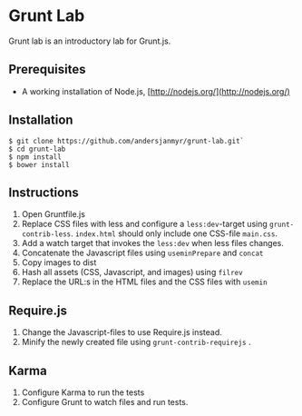 # Grunt Lab

Grunt lab is an introductory lab for Grunt.js.

## Prerequisites

* A working installation of Node.js, [http://nodejs.org/](http://nodejs.org/)

## Installation

```
$ git clone https://github.com/andersjanmyr/grunt-lab.git`
$ cd grunt-lab
$ npm install
$ bower install
```

## Instructions

1. Open Gruntfile.js
2. Replace CSS files with less and configure a `less:dev`-target using `grunt-contrib-less`. `index.html` should only include one CSS-file `main.css`.
3. Add a watch target that invokes the `less:dev` when less files changes.
4. Concatenate the Javascript files using `useminPrepare` and `concat`
5. Copy images to dist
6. Hash all assets (CSS, Javascript, and images) using `filrev`
7. Replace the URL:s in the HTML files and the CSS files with `usemin`

## Require.js

1. Change the Javascript-files to use Require.js instead.
2. Minify the newly created file using `grunt-contrib-requirejs` .

## Karma

1. Configure Karma to run the tests
2. Configure Grunt to watch files and run tests.

